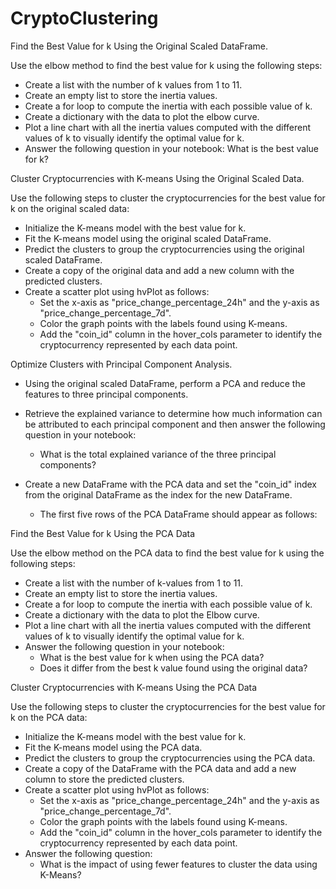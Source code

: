 # CryptoClustering

Find the Best Value for k Using the Original Scaled DataFrame.

Use the elbow method to find the best value for k using the following steps:

  * Create a list with the number of k values from 1 to 11.
  * Create an empty list to store the inertia values.
  * Create a for loop to compute the inertia with each possible value of k.
  * Create a dictionary with the data to plot the elbow curve.
  * Plot a line chart with all the inertia values computed with the different values of k to visually identify the optimal value for k.
  * Answer the following question in your notebook: What is the best value for k?
  
Cluster Cryptocurrencies with K-means Using the Original Scaled Data.

Use the following steps to cluster the cryptocurrencies for the best value for k on the original scaled data:

  * Initialize the K-means model with the best value for k.
  * Fit the K-means model using the original scaled DataFrame.
  * Predict the clusters to group the cryptocurrencies using the original scaled DataFrame.
  * Create a copy of the original data and add a new column with the predicted clusters.
  * Create a scatter plot using hvPlot as follows:
    * Set the x-axis as "price_change_percentage_24h" and the y-axis as "price_change_percentage_7d".
    * Color the graph points with the labels found using K-means.
    * Add the "coin_id" column in the hover_cols parameter to identify the cryptocurrency represented by each data point.

Optimize Clusters with Principal Component Analysis.

  * Using the original scaled DataFrame, perform a PCA and reduce the features to three principal components.

  * Retrieve the explained variance to determine how much information can be attributed to each principal component and then answer the following question in your notebook:
    * What is the total explained variance of the three principal components?
  * Create a new DataFrame with the PCA data and set the "coin_id" index from the original DataFrame as the index for the new DataFrame.
    * The first five rows of the PCA DataFrame should appear as follows:
  
Find the Best Value for k Using the PCA Data

Use the elbow method on the PCA data to find the best value for k using the following steps:

  * Create a list with the number of k-values from 1 to 11.
  * Create an empty list to store the inertia values.
  * Create a for loop to compute the inertia with each possible value of k.
  * Create a dictionary with the data to plot the Elbow curve.
  * Plot a line chart with all the inertia values computed with the different values of k to visually identify the optimal value for k.
  * Answer the following question in your notebook:
    * What is the best value for k when using the PCA data?
    * Does it differ from the best k value found using the original data?
    
Cluster Cryptocurrencies with K-means Using the PCA Data

Use the following steps to cluster the cryptocurrencies for the best value for k on the PCA data:

  * Initialize the K-means model with the best value for k.
  * Fit the K-means model using the PCA data.
  * Predict the clusters to group the cryptocurrencies using the PCA data.
  * Create a copy of the DataFrame with the PCA data and add a new column to store the predicted clusters.
  * Create a scatter plot using hvPlot as follows:
    * Set the x-axis as "price_change_percentage_24h" and the y-axis as "price_change_percentage_7d".
    * Color the graph points with the labels found using K-means.
    * Add the "coin_id" column in the hover_cols parameter to identify the cryptocurrency represented by each data point.
  * Answer the following question:
    * What is the impact of using fewer features to cluster the data using K-Means?
